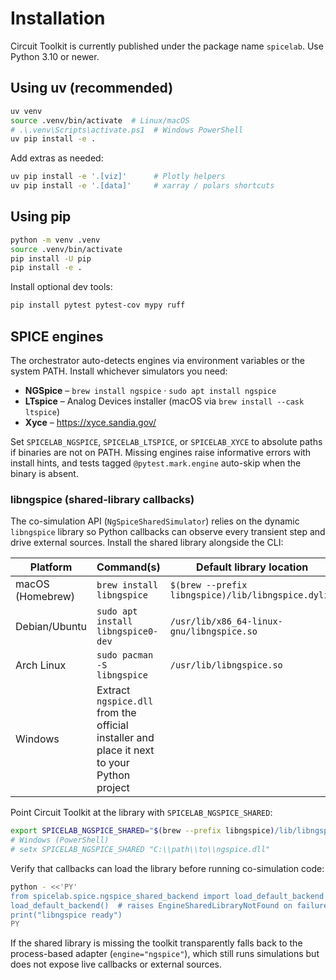 # Installation

Circuit Toolkit is currently published under the package name `spicelab`.
Use Python 3.10 or newer.

## Using uv (recommended)
```bash
uv venv
source .venv/bin/activate  # Linux/macOS
# .\.venv\Scripts\activate.ps1  # Windows PowerShell
uv pip install -e .
```

Add extras as needed:
```bash
uv pip install -e '.[viz]'      # Plotly helpers
uv pip install -e '.[data]'     # xarray / polars shortcuts
```

## Using pip
```bash
python -m venv .venv
source .venv/bin/activate
pip install -U pip
pip install -e .
```

Install optional dev tools:
```bash
pip install pytest pytest-cov mypy ruff
```

## SPICE engines
The orchestrator auto-detects engines via environment variables or the system
PATH. Install whichever simulators you need:

- **NGSpice** – `brew install ngspice` · `sudo apt install ngspice`
- **LTspice** – Analog Devices installer (macOS via `brew install --cask ltspice`)
- **Xyce** – https://xyce.sandia.gov/

Set `SPICELAB_NGSPICE`, `SPICELAB_LTSPICE`, or `SPICELAB_XYCE` to absolute paths
if binaries are not on PATH. Missing engines raise informative errors with
install hints, and tests tagged `@pytest.mark.engine` auto-skip when the binary
is absent.

### libngspice (shared-library callbacks)

The co-simulation API (`NgSpiceSharedSimulator`) relies on the dynamic
`libngspice` library so Python callbacks can observe every transient step and
drive external sources. Install the shared library alongside the CLI:

| Platform | Command(s) | Default library location |
|----------|------------|---------------------------|
| macOS (Homebrew) | `brew install libngspice` | `$(brew --prefix libngspice)/lib/libngspice.dylib` |
| Debian/Ubuntu | `sudo apt install libngspice0-dev` | `/usr/lib/x86_64-linux-gnu/libngspice.so` |
| Arch Linux | `sudo pacman -S libngspice` | `/usr/lib/libngspice.so` |
| Windows | Extract `ngspice.dll` from the official installer and place it next to your Python project |

Point Circuit Toolkit at the library with `SPICELAB_NGSPICE_SHARED`:

```bash
export SPICELAB_NGSPICE_SHARED="$(brew --prefix libngspice)/lib/libngspice.dylib"
# Windows (PowerShell)
# setx SPICELAB_NGSPICE_SHARED "C:\\path\\to\\ngspice.dll"
```

Verify that callbacks can load the library before running co-simulation code:

```bash
python - <<'PY'
from spicelab.spice.ngspice_shared_backend import load_default_backend
load_default_backend()  # raises EngineSharedLibraryNotFound on failure
print("libngspice ready")
PY
```

If the shared library is missing the toolkit transparently falls back to the
process-based adapter (`engine="ngspice"`), which still runs simulations but
does not expose live callbacks or external sources.
